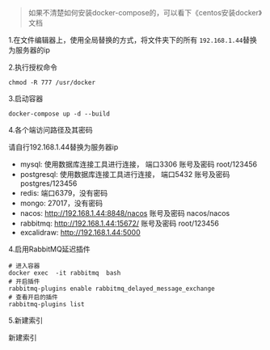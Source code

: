 > 如果不清楚如何安装docker-compose的，可以看下《centos安装docker》文档

1.在文件编辑器上，使用全局替换的方式，将文件夹下的所有 `192.168.1.44`替换为服务器的ip

2.执行授权命令

```shell
chmod -R 777 /usr/docker
```

3.启动容器

```shell
docker-compose up -d --build
```

4.各个端访问路径及其密码

请自行192.168.1.44替换为服务器ip

- mysql: 使用数据库连接工具进行连接， 端口3306 账号及密码 root/123456
- postgresql: 使用数据库连接工具进行连接， 端口5432 账号及密码 postgres/123456
- redis: 端口6379，没有密码
- mongo: 27017，没有密码
- nacos: http://192.168.1.44:8848/nacos 账号及密码 nacos/nacos
- rabbitmq: http://192.168.1.44:15672/ 账号及密码 root/123456
- excalidraw: http://192.168.1.44:5000

4.启用RabbitMQ延迟插件

```shell
# 进入容器
docker exec  -it rabbitmq  bash
# 开启插件
rabbitmq-plugins enable rabbitmq_delayed_message_exchange
# 查看开启的插件
rabbitmq-plugins list
```

5.新建索引

新建索引


